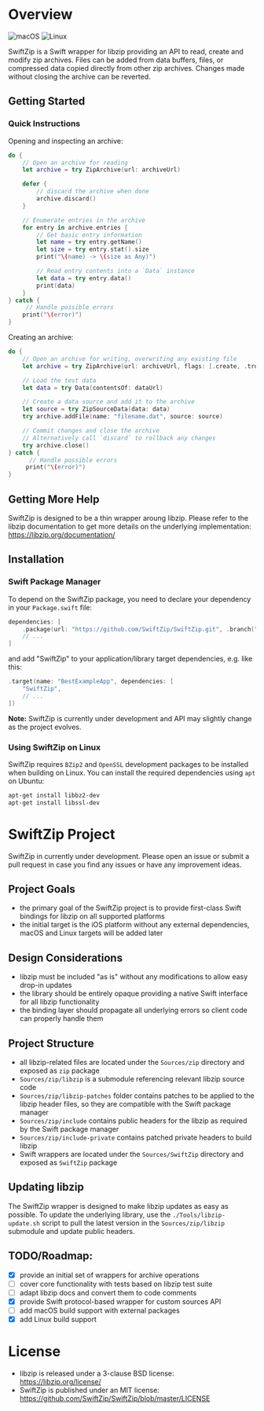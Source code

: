 # Overview

![macOS](https://github.com/SwiftZip/SwiftZip/workflows/macOS/badge.svg)
![Linux](https://github.com/SwiftZip/SwiftZip/workflows/Linux/badge.svg)

SwiftZip is a Swift wrapper for libzip providing an API to read, create and modify zip archives.
Files can be added from data buffers, files, or compressed data copied directly from other zip archives.
Changes made without closing the archive can be reverted.

## Getting Started

### Quick Instructions

Opening and inspecting an archive:

```swift
do {
    // Open an archive for reading
    let archive = try ZipArchive(url: archiveUrl)

    defer {
        // discard the archive when done
        archive.discard()
    }

    // Enumerate entries in the archive
    for entry in archive.entries {
        // Get basic entry information
        let name = try entry.getName()
        let size = try entry.stat().size
        print("\(name) -> \(size as Any)")

        // Read entry contents into a `Data` instance
        let data = try entry.data()
        print(data)
    }
} catch {
     // Handle possible errors
    print("\(error)")
}
```

Creating an archive:

```swift
do {
    // Open an archive for writing, overwriting any existing file
    let archive = try ZipArchive(url: archiveUrl, flags: [.create, .truncate])

    // Load the test data
    let data = try Data(contentsOf: dataUrl)

    // Create a data source and add it to the archive
    let source = try ZipSourceData(data: data)
    try archive.addFile(name: "filename.dat", source: source)

    // Commit changes and close the archive
    // Alternatively call `discard` to rollback any changes
    try archive.close()
} catch {
      // Handle possible errors
     print("\(error)")
}
```

## Getting More Help

SwiftZip is designed to be a thin wrapper aroung libzip. Please refer to the libzip documentation to get
more details on the underlying implementation: https://libzip.org/documentation/

## Installation

### Swift Package Manager

To depend on the SwiftZip package, you need to declare your dependency in your `Package.swift` file:

```swift
dependencies: [
    .package(url: "https://github.com/SwiftZip/SwiftZip.git", .branch("master")),
    // ...
]
```

and add "SwiftZip" to your application/library target dependencies, e.g. like this:

```swift
.target(name: "BestExampleApp", dependencies: [
    "SwiftZip",
    // ...
])
```

**Note:** SwiftZip is currently under development and API may slightly change as the project evolves.

### Using SwiftZip on Linux

SwiftZip requires `BZip2` and `OpenSSL` development packages to be installed when building on Linux.
You can install the required dependencies using `apt` on Ubuntu:

```bash
apt-get install libbz2-dev
apt-get install libssl-dev
```

# SwiftZip Project

SwiftZip in currently under development. Please open an issue or submit a pull request in case you find any
issues or have any improvement ideas.

## Project Goals
- the primary goal of the SwiftZip project is to provide first-class Swift bindings for libzip on all supported platforms
- the initial target is the iOS platform without any external dependencies,  macOS and Linux targets will be added later

## Design Considerations
- libzip must be included "as is" without any modifications to allow easy drop-in updates
- the library should be entirely opaque providing a native Swift interface for all libzip functionality
- the binding layer should propagate all underlying errors so client code can properly handle them

## Project Structure
- all libzip-related files are located under the `Sources/zip` directory and exposed as `zip` package
- `Sources/zip/libzip` is a submodule referencing relevant libzip source code
- `Sources/zip/libzip-patches` folder contains patches to be applied to the libzip header files, so they are compatible with the Swift package manager
- `Sources/zip/include` contains public headers for the libzip as required by the Swift package manager
- `Sources/zip/include-private` contains patched private headers to build libzip
- Swift wrappers are located under the `Sources/SwiftZip` directory and exposed as `SwiftZip` package

## Updating libzip
The SwiftZip wrapper is designed to make libzip updates as easy as possible.
To update the underlying library, use the `./Tools/libzip-update.sh` script to pull the latest version in
the `Sources/zip/libzip` submodule and update public headers.

## TODO/Roadmap:
- [x] provide an initial set of wrappers for archive operations
- [ ] cover core functionality with tests based on libzip test suite
- [ ] adapt libzip docs and convert them to code comments
- [x] provide Swift protocol-based wrapper for custom sources API
- [ ] add macOS build support with external packages
- [x] add Linux build support

# License

- libzip is released under a 3-clause BSD license: https://libzip.org/license/
- SwiftZip is published under an MIT license: https://github.com/SwiftZip/SwiftZip/blob/master/LICENSE
